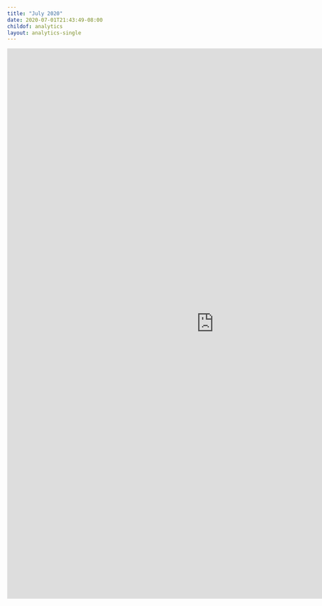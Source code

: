 ```yaml
---
title: "July 2020"
date: 2020-07-01T21:43:49-08:00
childof: analytics
layout: analytics-single
---
```

<iframe width="960" height="1280" src="https://datastudio.google.com/embed/reporting/c6b9bd97-8994-4c40-8755-4d707002e9e6/page/tPw8" frameborder="0" style="border:0" allowfullscreen></iframe>